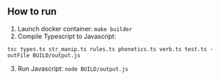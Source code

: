 ## How to run

1. Launch docker container: `make builder`
2. Compile Typescript to Javascript:

  `tsc types.ts str_manip.ts rules.ts phonetics.ts verb.ts test.ts -outFile BUILD/output.js`

3. Run Javascript: `node BUILD/output.js`
